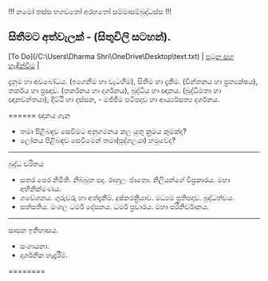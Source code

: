 !!! නමෝ තස්ස භගවතෝ අරහතෝ සම්මාසම්බුද්ධස්ස !!!
## සිතීමට අත්වැලක් - (සිතුවිලි සටහන්).

[To Do](/C:\Users\Dharma Shri\OneDrive\Desktop\text.txt‍‍) |
[පටුන සහ හැඳින්වීම](/page0.md) |


දැනුම හා අවබෝධය. (ඉගෙනීම හා වැටහීම), සිතීම හා දැකීම.  (චින්තනය හා ප්‍රත්‍යක්ෂය), තර්කය හා ප්‍රඥාව. (තර්කනය හා දර්ශනය), බුද්ධිය හා ඥානය. (බුද්ධිමතා හා ඥානවන්තයා), දිට්ඨි හා දස්සන, - මජ්ජිම පටිපදාව හා ආර්ය්‍යසත්‍ය දර්ශනය.

======
ඥානය ගැන
- තමා පිළිබඳව සෙවීමට අනුගමනය කල යුතු ක්‍රමය කුමක්ද?
- ලෝකය පිළිබඳව සෙවීමෙන් තමා(පුද්ගලයා) හමුවේද?

-------
බුද්ධ චරිතය
- සතර පෙර නිමිති. නිබ්බුත පද. රාහුලං ජාතො. නිලියන්ගේ විප්‍රකාරය. මහා අභිනික්මණය.
- ගවේශනය. ගුරුවරු හා අත්දැකීම්. දුෂ්කරක්‍රියාව. මධ්‍යම ප්‍රතිපදාව. බුද්ධත්වය.
- සත්සතිය. මංගල ධර්ම දේසනය. ධර්ම ප්‍රචාරය. මහා පරිනිර්වානය.

-------
සාසන ඉතිහාසය.
- සංගායනා.
- දාර්ශනික හැදෑරීම්.

========
